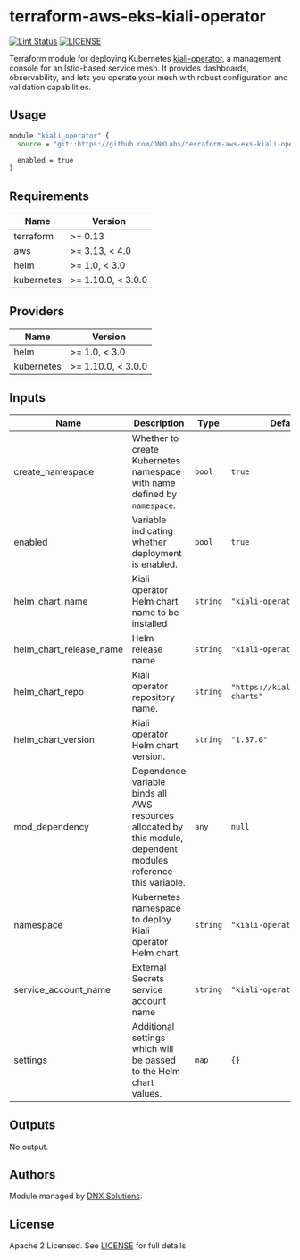# terraform-aws-eks-kiali-operator

[![Lint Status](https://github.com/DNXLabs/terraform-aws-eks-kiali-operator/workflows/Lint/badge.svg)](https://github.com/DNXLabs/terraform-aws-eks-kiali-operator/actions)
[![LICENSE](https://img.shields.io/github/license/DNXLabs/terraform-aws-eks-kiali-operator)](https://github.com/DNXLabs/terraform-aws-eks-kiali-operator/blob/master/LICENSE)


Terraform module for deploying Kubernetes [kiali-operator](https://kiali.io/), a management console for an Istio-based service mesh. It provides dashboards, observability, and lets you operate your mesh with robust configuration and validation capabilities.

## Usage

```bash
module "kiali_operator" {
  source = "git::https://github.com/DNXLabs/terraform-aws-eks-kiali-operator.git"

  enabled = true
}
```

<!--- BEGIN_TF_DOCS --->

## Requirements

| Name | Version |
|------|---------|
| terraform | >= 0.13 |
| aws | >= 3.13, < 4.0 |
| helm | >= 1.0, < 3.0 |
| kubernetes | >= 1.10.0, < 3.0.0 |

## Providers

| Name | Version |
|------|---------|
| helm | >= 1.0, < 3.0 |
| kubernetes | >= 1.10.0, < 3.0.0 |

## Inputs

| Name | Description | Type | Default | Required |
|------|-------------|------|---------|:--------:|
| create\_namespace | Whether to create Kubernetes namespace with name defined by `namespace`. | `bool` | `true` | no |
| enabled | Variable indicating whether deployment is enabled. | `bool` | `true` | no |
| helm\_chart\_name | Kiali operator Helm chart name to be installed | `string` | `"kiali-operator"` | no |
| helm\_chart\_release\_name | Helm release name | `string` | `"kiali-operator"` | no |
| helm\_chart\_repo | Kiali operator repository name. | `string` | `"https://kiali.org/helm-charts"` | no |
| helm\_chart\_version | Kiali operator Helm chart version. | `string` | `"1.37.0"` | no |
| mod\_dependency | Dependence variable binds all AWS resources allocated by this module, dependent modules reference this variable. | `any` | `null` | no |
| namespace | Kubernetes namespace to deploy Kiali operator Helm chart. | `string` | `"kiali-operator"` | no |
| service\_account\_name | External Secrets service account name | `string` | `"kiali-operator"` | no |
| settings | Additional settings which will be passed to the Helm chart values. | `map` | `{}` | no |

## Outputs

No output.

<!--- END_TF_DOCS --->

## Authors

Module managed by [DNX Solutions](https://github.com/DNXLabs).

## License

Apache 2 Licensed. See [LICENSE](https://github.com/DNXLabs/terraform-aws-eks-kiali-operator/blob/master/LICENSE) for full details.
